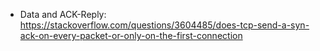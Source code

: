 - Data and ACK-Reply: https://stackoverflow.com/questions/3604485/does-tcp-send-a-syn-ack-on-every-packet-or-only-on-the-first-connection
